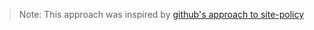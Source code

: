 > Note: This approach was inspired by [github's approach to site-policy](https://github.com/github/site-policy)